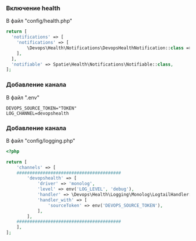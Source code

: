 ### Включение health

В файл "config/health.php"

```php
return [
  'notifications' => [
    'notifications' => [
        \Devops\Health\Notifications\DevopsHealthNotification::class => ['devops_health'],
    ],
  ],
  'notifiable' => Spatie\Health\Notifications\Notifiable::class,
];
```

### Добавление канала

В файл ".env"

```dotenv
DEVOPS_SOURCE_TOKEN="TOKEN"
LOG_CHANNEL=devopshealth
```

### Добавление канала

В файл "config/logging.php"

```php
<?php

return [  
    'channels' => [
    ########################################
        'devopshealth' => [
            'driver' => 'monolog',
            'level' => env('LOG_LEVEL', 'debug'),
            'handler' => \Devops\Health\Logging\Monolog\LogtailHandler::class,
            'handler_with' => [
                'sourceToken' => env('DEVOPS_SOURCE_TOKEN'),
            ],
        ],
    ########################################
    ],
];
```

